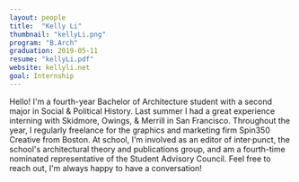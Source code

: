 ```yaml
---
layout: people
title:  "Kelly Li"
thumbnail: "kellyLi.png"
program: "B.Arch"
graduation: 2019-05-11
resume: "kellyLi.pdf"
website: kellyli.net
goal: Internship
---
```


Hello! I'm a fourth-year Bachelor of Architecture student with a second major in Social & Political History. Last summer I had a great experience interning with Skidmore, Owings, & Merrill in San Francisco. Throughout the year, I regularly freelance for the graphics and marketing firm Spin350 Creative from Boston. At school, I'm involved as an editor of inter·punct, the school's architectural theory and publications group, and am a fourth-time nominated representative of the Student Advisory Council. Feel free to reach out, I'm always happy to have a conversation!
